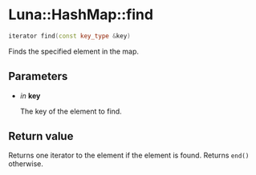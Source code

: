 # Luna::HashMap::find

```c++
iterator find(const key_type &key)
```

Finds the specified element in the map. 



## Parameters
* *in* **key**

    The key of the element to find. 

## Return value
Returns one iterator to the element if the element is found. Returns `end()` otherwise. 


